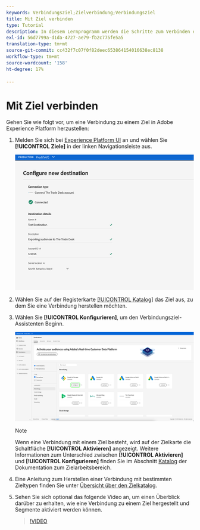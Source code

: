 ```yaml
---
keywords: Verbindungsziel;Zielverbindung;Verbindungsziel
title: Mit Ziel verbinden
type: Tutorial
description: In diesem Lernprogramm werden die Schritte zum Verbinden eines Ziels in Adobe Experience Platform Liste.
exl-id: 56d7799a-d1da-4727-ae79-fb2c775fe5a5
translation-type: tm+mt
source-git-commit: cc432f7c07f0f82deec653864154016638ec8138
workflow-type: tm+mt
source-wordcount: '158'
ht-degree: 17%

---
```


# Mit Ziel verbinden

Gehen Sie wie folgt vor, um eine Verbindung zu einem Ziel in Adobe Experience Platform herzustellen:

1. Melden Sie sich bei [Experience Platform UI](https://platform.adobe.com/) an und wählen Sie **[!UICONTROL Ziele]** in der linken Navigationsleiste aus.

   ![Mit Ziel verbinden](../assets/ui/connect-destinations/connect-destination.png)

2. Wählen Sie auf der Registerkarte [[!UICONTROL Katalog]](./destinations-workspace.md#catalog) das Ziel aus, zu dem Sie eine Verbindung herstellen möchten.

3. Wählen Sie **[!UICONTROL Konfigurieren]**, um den Verbindungsziel-Assistenten Beginn.

   ![Ziel konfigurieren](../assets/ui/connect-destinations/configure-destination.png)

   >[!NOTE]
   >
   >Wenn eine Verbindung mit einem Ziel besteht, wird auf der Zielkarte die Schaltfläche **[!UICONTROL Aktivieren]** angezeigt. Weitere Informationen zum Unterschied zwischen **[!UICONTROL Aktivieren]** und **[!UICONTROL Konfigurieren]** finden Sie im Abschnitt [Katalog](../ui/destinations-workspace.md#catalog) der Dokumentation zum Zielarbeitsbereich.

4. Eine Anleitung zum Herstellen einer Verbindung mit bestimmten Zieltypen finden Sie unter [Übersicht über den Zielkatalog](../catalog/overview.md).

5. Sehen Sie sich optional das folgende Video an, um einen Überblick darüber zu erhalten, wie eine Verbindung zu einem Ziel hergestellt und Segmente aktiviert werden können.

   >[!VIDEO](https://video.tv.adobe.com/v/29710?quality=12)
